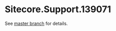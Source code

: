 # Sitecore.Support.139071

See [master branch](https://github.com/sitecoresupport/Sitecore.Support.139071) for details.